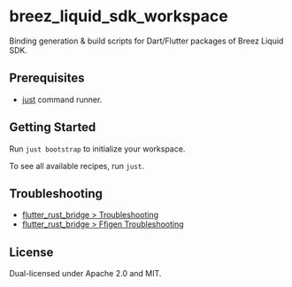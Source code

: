 # breez_liquid_sdk_workspace

Binding generation & build scripts for Dart/Flutter packages of Breez Liquid SDK.

## Prerequisites
- [just](https://github.com/casey/just?tab=readme-ov-file#installation) command runner.

## Getting Started
Run `just bootstrap` to initialize your workspace.

To see all available recipes, run `just`.

## Troubleshooting
- [flutter_rust_bridge > Troubleshooting](https://cjycode.com/flutter_rust_bridge/manual/troubleshooting)
- [flutter_rust_bridge > Ffigen Troubleshooting](https://cjycode.com/flutter_rust_bridge/manual/ffigen-troubleshooting)


## License

Dual-licensed under Apache 2.0 and MIT.
